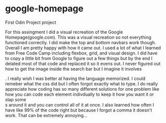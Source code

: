 # google-homepage
First Odin Project project

For this assingment I did a visual recreation of the Google Homepage(google.com). This was a visual recreation so not everything functioned correctly. I did make the top and bottom navbars work though. Overall I am pretty happy with how 
it came out. I used a lot of what I learned from Free Code Camp including flexbox, grid, and visual design. I did have to copy a little bit from Google to figure out a few things but by the end I delated most of that code and replaced
it so it evens out. I never figured out how to get the image inside the search bar but I imagine it involves <div></div>. I really wish I was better at having the language memorized. I could remeber what the css did but I often forgot 
exactly what to type. I do really appreciate how coding has so many different solutions for one problem like how you can code each element indivdually to keep it how you want it or slap some <div>s around it and you can control all of it
at once. I also learned how often I have like 99% of the code right but because I forgot a comma it doesn't work. That can be extremely annoying...
